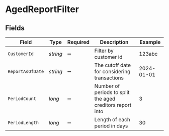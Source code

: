 # AgedReportFilter


## Fields

| Field                                                     | Type                                                      | Required                                                  | Description                                               | Example                                                   |
| --------------------------------------------------------- | --------------------------------------------------------- | --------------------------------------------------------- | --------------------------------------------------------- | --------------------------------------------------------- |
| `CustomerId`                                              | *string*                                                  | :heavy_minus_sign:                                        | Filter by customer id                                     | 123abc                                                    |
| `ReportAsOfDate`                                          | *string*                                                  | :heavy_minus_sign:                                        | The cutoff date for considering transactions              | 2024-01-01                                                |
| `PeriodCount`                                             | *long*                                                    | :heavy_minus_sign:                                        | Number of periods to split the aged creditors report into | 3                                                         |
| `PeriodLength`                                            | *long*                                                    | :heavy_minus_sign:                                        | Length of each period in days                             | 30                                                        |
